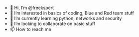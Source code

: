 - 👋 Hi, I’m @freekspert
- 👀 I’m interested in basics of coding, Blue and Red team stuff
- 🌱 I’m currently learning python, networks and security
- 💞️ I’m looking to collaborate on basic stuff
- 📫 How to reach me 

<!---
freekspert/freekspert is a ✨ special ✨ repository because its `README.md` (this file) appears on your GitHub profile.
You can click the Preview link to take a look at your changes.
--->
